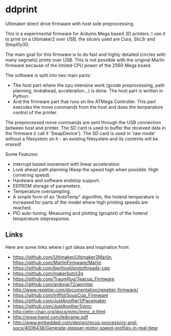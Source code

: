 ddprint
=======


Ultimaker direct drive firmware with host side preprocessing.

This is a experimental firmware for Arduino Mega based 3D printers. I use it to print on a Ultimaker2 over USB, 
the slicers used are Cura, Slic3r and Simplify3D.

The main goal for this firmware is to do fast and highly detailed (circles with many segmets) prints
over USB. This is not possible with the original Marlin firmware because of the limited CPU power of the
2560 Mega board.

The software is split into two main parts:

* The host part where the cpu intensive work (gcode preprocessing, path planning, lookahead, acceleration...) is done.
  The host part is written in Python.
* And the firmware part that runs on the ATMega Controller. This part executes the move commands from
  the host and does the temperature control of the printer.

The preprocessed move commands are sent through the USB connection between host and printer. The SD card is used to
buffer the received data in the firmware (i call it 'SwapDevice'). The SD card is used in 'raw mode' without a
filesystem on it - an existing filesystem and its contents will be erased!

Some Features:

*   Interrupt based movement with linear acceleration.
*   Look ahead path planning (Keep the speed high when possible. High cornering speed).
*   Hardware and software endstop support.
*   EEPROM storage of parameters.
*   Temperature oversampling.
*   A simple form of an "AutoTemp" algorithm, the hotend temperature is increased for parts of the model where high printing speeds are reached.
*   PID auto-tuning. Measuring and plotting (gnuplot) of the hotend temperature stepresponse.


Links
-----

Here are some links where i got ideas and inspiration from:

* https://github.com/Ultimaker/Ultimaker2Marlin, https://github.com/MarlinFirmware/Marlin
* https://github.com/benhoyt/protothreads-cpp
* https://github.com/makerbot/s3g
* https://github.com/Traumflug/Teacup_Firmware
* https://github.com/ambrop72/aprinter
* http://www.repetier.com/documentation/repetier-firmware/
* https://github.com/triffid/SoupCup_Firmware
* https://github.com/JustAnother1/Pacemaker
* https://github.com/JustAnother1/pmc
* http://elm-chan.org/docs/mmc/mmc_e.html
* http://www.hwml.com/leibramp.pdf
* http://www.embedded.com/design/mcus-processors-and-socs/4006438/Generate-stepper-motor-speed-profiles-in-real-time


